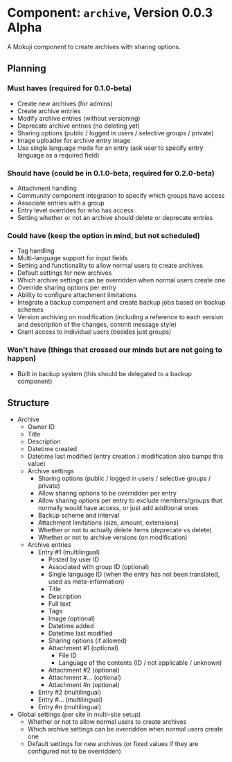 # Component: `archive`, Version 0.0.3 Alpha

A Mokuji component to create archives with sharing options.


## Planning

### Must haves (required for 0.1.0-beta)
* Create new archives (for admins)
* Create archive entries
* Modify archive entries (without versioning)
* Deprecate archive entries (no deleting yet)
* Sharing options (public / logged in users / selective groups / private)
* Image uploader for archive entry image
* Use single language mode for an entry (ask user to specify entry language as a required field)

### Should have (could be in 0.1.0-beta, required for 0.2.0-beta)
* Attachment handling
* Community component integration to specify which groups have access
* Associate entries with a group
* Entry level overrides for who has access
* Setting whether or not an archive should delete or deprecate entries

### Could have (keep the option in mind, but not scheduled)
* Tag handling
* Multi-language support for input fields
* Setting and functionality to allow normal users to create archives
* Default settings for new archives
* Which archive settings can be overridden when normal users create one
* Override sharing options per entry
* Ability to configure attachment limitations
* Integrate a backup component and create backup jobs based on backup schemes
* Version archiving on modification (including a reference to each version and description of the changes, commit message style)
* Grant access to individual users (besides just groups)

### Won't have (things that crossed our minds but are not going to happen)
* Built in backup system (this should be delegated to a backup component)


## Structure

* Archive
  - Owner ID
  - Title
  - Description
  - Datetime created
  - Datetime last modified (entry creation / modification also bumps this value)
  - Archive settings
      * Sharing options (public / logged in users / selective groups / private)
      * Allow sharing options to be overridden per entry
      * Allow sharing options per entry to exclude members/groups that normally would have access, or just add additional ones
      * Backup scheme and interval
      * Attachment limitations (size, amount, extensions)
      * Whether or not to actually delete items (deprecate vs delete)
      * Whether or not to archive versions (on modification)
  - Archive entries
      * Entry #1 (multilingual)
          - Posted by user ID
          - Associated with group ID (optional)
          - Single language ID (when the entry has not been translated, used as meta-information)
          - Title
          - Description
          - Full text
          - Tags
          - Image (optional)
          - Datetime added
          - Datetime last modified
          - Sharing options (if allowed)
          - Attachment #1 (optional)
              * File ID
              * Language of the contents (ID / not applicable / unknown)
          - Attachment #2 (optional)
          - Attachment #... (optional)
          - Attachment #n (optional)
      * Entry #2 (multilingual)
      * Entry #... (multilingual)
      * Entry #n (multilingual)
* Global settings (per site in multi-site setup)
  - Whether or not to allow normal users to create archives
  - Which archive settings can be overridden when normal users create one
  - Default settings for new archives (or fixed values if they are configured not to be overridden)
